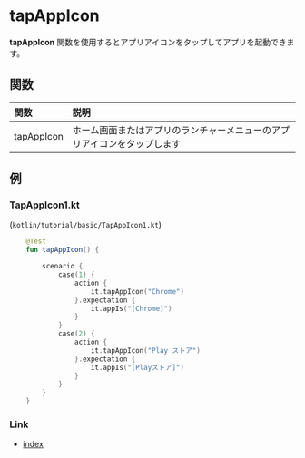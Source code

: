 # tapAppIcon

**tapAppIcon** 関数を使用するとアプリアイコンをタップしてアプリを起動できます。

## 関数

| 関数         | 説明                                   |
|:-----------|:-------------------------------------|
| tapAppIcon | ホーム画面またはアプリのランチャーメニューのアプリアイコンをタップします |

## 例

### TapAppIcon1.kt

(`kotlin/tutorial/basic/TapAppIcon1.kt`)

```kotlin
    @Test
    fun tapAppIcon() {

        scenario {
            case(1) {
                action {
                    it.tapAppIcon("Chrome")
                }.expectation {
                    it.appIs("[Chrome]")
                }
            }
            case(2) {
                action {
                    it.tapAppIcon("Play ストア")
                }.expectation {
                    it.appIs("[Playストア]")
                }
            }
        }
    }
```

### Link

- [index](../../../../index_ja.md)

